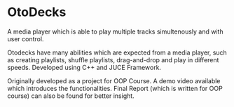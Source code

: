 # OtoDecks
A media player which is able to play multiple tracks simultenously and with user control. 

Otodecks have many abilities which are expected from a media player, such as creating playlists, shuffle playlists, drag-and-drop and play in different speeds. 
Developed using C++ and JUCE Framework.

Originally developed as a project for OOP Course. A demo video available which introduces the functionalities. 
Final Report (which is written for OOP course) can also be found for better insight.





